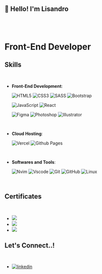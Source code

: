 <h2>👋 Hello! I'm Lisandro<h2>
<br>
<h1>Front-End Developer</h1>

## <b> Skills</b>
<br>

<p align="center">
   
- **Front-End Development**:

   ![HTML5](https://img.shields.io/badge/HTML5%20-%23E34F26.svg?style=for-the-badge&logo=html5&logoColor=white)
   ![CSS3](https://img.shields.io/badge/CSS%20-%231572B6.svg?style=for-the-badge&logo=css3&logoColor=white)
   ![SASS](https://img.shields.io/badge/SASS-hotpink.svg?style=for-the-badge&logo=SASS&logoColor=white)
   ![Bootstrap](https://img.shields.io/badge/bootstrap-%23563D7C.svg?style=for-the-badge&logo=bootstrap&logoColor=white)

   ![JavaScript](https://img.shields.io/badge/JavaScript%20-FCC624.svg?style=for-the-badge&logo=javascript&logoColor=black)
   ![React](https://img.shields.io/badge/React%20-%2323272f.svg?style=for-the-badge&logo=react&logoColor=%23149eca)
	
   ![Figma](https://img.shields.io/badge/figma-%23F24E1E.svg?style=for-the-badge&logo=figma&logoColor=white)
   ![Photoshop](https://img.shields.io/badge/photoshop-%2331A8FF.svg?style=for-the-badge&logo=adobe%20photoshop&logoColor=white)
   ![Illustrator](https://img.shields.io/badge/illustrator-FCC624.svg?style=for-the-badge&logo=adobe%20illustrator&logoColor=black)
<br>

- **Cloud Hosting**:
	
    ![Vercel](https://img.shields.io/badge/Vercel-%23121011.svg?style=for-the-badge&logo=vercel&logoColor=white)
    ![Github Pages](https://img.shields.io/badge/GitHub%20Pages-%2323272f.svg?style=for-the-badge&logo=github&logoColor=white)
    
<br>

- **Softwares and Tools**:
	
    ![Nvim](https://shields.io/badge/neovim-white?&style=for-the-badge&logo=neovim)
    ![Vscode](https://img.shields.io/badge/vscode-0078d7.svg?style=for-the-badge&logo=visual-studio-code&logoColor=white)
    ![Git](https://img.shields.io/badge/git-%23F05033.svg?style=for-the-badge&logo=git&logoColor=white)
    ![GitHub](https://img.shields.io/badge/github-%2323272f?style=for-the-badge&logo=github&logoColor=white)
    ![Linux](https://img.shields.io/badge/Linux-FCC624?style=for-the-badge&logo=linux&logoColor=black) 
<br>
	
</div>

## <b> Certificates</b>
<br>
<div align='left'>

<ul>

<li>
<a href="https://www.coderhouse.com/certificados/63a7335bc5708d000e6df156" alt=coderhouse target="_blank">
<img src="https://img.shields.io/badge/CODERHOUSE-Web%20Development-blueviolet?style=for-the-badge"/>
</li>
	
<li>	
</a>
<a href="https://www.coderhouse.com/certificados/641b0618e72c2b00027dca87" alt=coderhouse target="_blank">
<img src="https://img.shields.io/badge/CODERHOUSE-Javascript-FCC624?style=for-the-badge"/>
</a>
</li>

<li>	
</a>
<a href="https://www.coderhouse.com/certificados/645e44ad1f40130002fcd5d5" alt=coderhouse target="_blank">
<img src="https://img.shields.io/badge/CODERHOUSE-React-%2300ccf1?style=for-the-badge"/>
</a>
</li>
</div>

## <b> Let's Connect..!</b>
<br>
<div align='left'>

<ul>

<li>
<a href="https://www.linkedin.com/in/lisandrojm" target="_blank">
<img src="https://img.shields.io/badge/linkedin:  lisandrojm-%2300acee.svg?color=405DE6&style=for-the-badge&logo=linkedin&logoColor=white" alt=linkedin style="margin-bottom: 5px;"/>
</a>
</li>

<br>
	
</ul>
</div>


